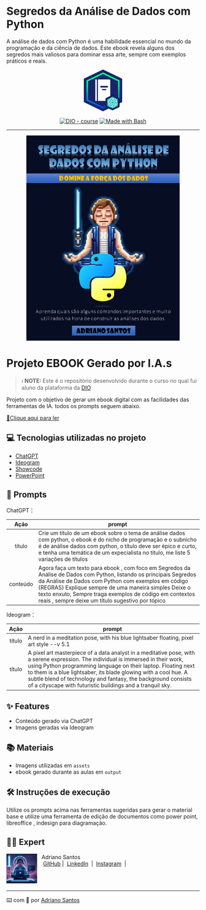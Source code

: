 # Segredos da Análise de Dados com Python

A análise de dados com Python é uma habilidade essencial no mundo da programação e da ciência de dados. Este ebook revela alguns dos segredos mais valiosos para dominar essa arte, sempre com exemplos práticos e reais.

<p align="center">
    <img width="100" src="Assets/banner.png">
</p>

<p align="center">
<a href="https://dio.me/"><img src="https://img.shields.io/badge/DIO-Course-28DA77?logo=youtube" alt="DIO - course"></a>
<a href="https://www.gnu.org/software/bash/" title="Go to Bash homepage"><img src="https://img.shields.io/badge/Prompt-Project-blue?logo=gnu-bash&amp;logoColor=white" alt="Made with Bash"></a></p>

-------

<p align="center">
<img 
    src="./Assets/capa.png"
    width="400"  
/>
</p>

# Projeto EBOOK Gerado por I.A.s


 > ℹ️ **NOTE:** Este é o repositório desenvolvido durante o curso no qual fui aluno da plataforma da [DIO](https://dio.me)

Projeto com o objetivo de gerar um ebook digital com as facilidades das ferramentas de IA. todos os prompts
seguem abaixo.

<a href="https://github.com/Adriano1976/python-data-analysis-secrets/blob/main/Output/Ebook%20-%20An%C3%A1lise%20de%20Dados%20com%20Python.pdf" title="View PDF now"> 📕Clique aqui para ler</a>

## 💻 Tecnologias utilizadas no projeto

- [ChatGPT](https://chat.openai.com/) 
- [Ideogram](https://ideogram.ai/t/explore/)
- [Showcode](https://showcode.app/)
- [PowerPoint](https://www.microsoft.com/en/microsoft-365/powerpoint)

## 🧠 Prompts


ChatGPT：

|   Ação   | prompt                                                                                                                                                                                                                                                                         |
| :------: | ------------------------------------------------------------------------------------------------------------------------------------------------------------------------------------------------------------------------------------------------------------------------------ |
|  título  | Crie um título de um ebook sobre o tema de análise dados com python, o ebook é do nicho de programação e o subnicho é de análise dados com python, o título deve ser épico e curto, e tenha uma temática de um expecialista no título, me liste 5 variações de títulos                                                        |
| conteúdo | Agora faça um texto para ebook , com foco em Segredos da Análise de Dados com Python, listando os principais Segredos da Análise de Dados com Python com exemplos em código {REGRAS} Explique sempre de uma maneira simples Deixe o texto enxuto, Sempre traga exemplos de código em contextos reais , sempre deixe um título sugestivo por tópico |


Ideogram：

|  Ação  | prompt                                                                                  |
| :----: | --------------------------------------------------------------------------------------- |
| título | A nerd in a meditation pose, with his blue lightsaber floating, pixel art style --v 5.1 |
| título | A pixel art masterpiece of a data analyst in a meditative pose, with a serene expression. The individual is immersed in their work, using Python programming language on their laptop. Floating next to them is a blue lightsaber, its blade glowing with a cool hue. A subtle blend of technology and fantasy, the background consists of a cityscape with futuristic buildings and a tranquil sky. |

## ✨ Features

- Conteúdo gerado via ChatGPT
- Imagens geradas via Ideogram

## 📚 Materiais

- Imagens utilizadas em `assets`
- ebook gerado durante as aulas em `output`

## 🛠️ Instruções de execução

Utilize os prompts acima nas ferramentas sugeridas para gerar o material base e utilize uma ferramenta de edição de documentos como power point, libreoffice , indesign para diagramação.

## 👨‍💻 Expert

<p>
    <img 
      align=left 
      margin=10 
      width=80 
      src="./Assets/nerd.png"
    />
    <p>&nbsp&nbsp&nbspAdriano Santos<br>
    &nbsp&nbsp&nbsp
    <a href="https://github.com/Adriano1976">
    GitHub</a>&nbsp;|&nbsp;
    <a href="https://www.linkedin.com/in/adrianosantos-dev/">LinkedIn</a>
&nbsp;|&nbsp;
    <a href="https://www.instagram.com/adrianosantos.git/?theme=dark">Instagram</a>
&nbsp;|&nbsp;</p>
</p>
<br/><br/>
<p>

---

⌨️ com 🎯 por [Adriano Santos](https://github.com/Adriano1976)
